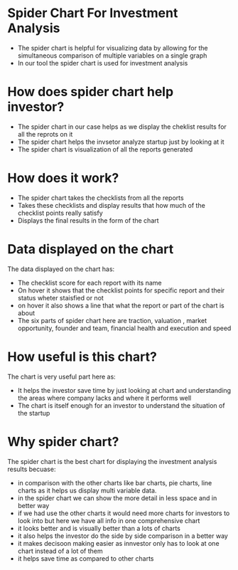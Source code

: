 # Spider Chart For Investment Analysis

- The spider chart is helpful for visualizing data by allowing for the simultaneous comparison of multiple variables on a single graph
- In our tool the spider chart is used for investment analysis

# How does spider chart help investor?

- The spider chart in our case helps as we display the cheklist results for all the reprots on it
- The spider chart helps the invsetor analyze startup just by looking at it
- The spider chart is visualization of all the reports generated

# How does it work?

- The spider chart takes the checklists from all the reports
- Takes these checklists and display results that how much of the checklist points really satisfy
- Displays the final results in the form of the chart

# Data displayed on the chart

The data displayed on the chart has:

- The checklist score for each report with its name
- On hover it shows that the checklist points for specific report and their status wheter staisfied or not
- on hover it also shows a line that what the report or part of the chart is about
- The six parts of spider chart here are traction, valuation , market opportunity, founder and team, financial health and execution and speed

# How useful is this chart?

The chart is very useful part here as:

- It helps the investor save time by just looking at chart and understanding the areas where company lacks and where it performs well
- The chart is itself enough for an investor to understand the situation of the startup

# Why spider chart?

The spider chart is the best chart for displaying the investment analysis results becuase:

- in comparison with the other charts like bar charts, pie charts, line charts as it helps us display multi variable data.
- in the spider chart we can show the more detail in less space and in better way
- if we had use the other charts it would need more charts for investors to look into but here we have all info in one comprehensive chart
- it looks better and is visually better than a lots of charts
- it also helps the investor do the side by side comparison in a better way
- it makes decisoon making easier as innvestor only has to look at one chart instead of a lot of them
- it helps save time as compared to other charts

